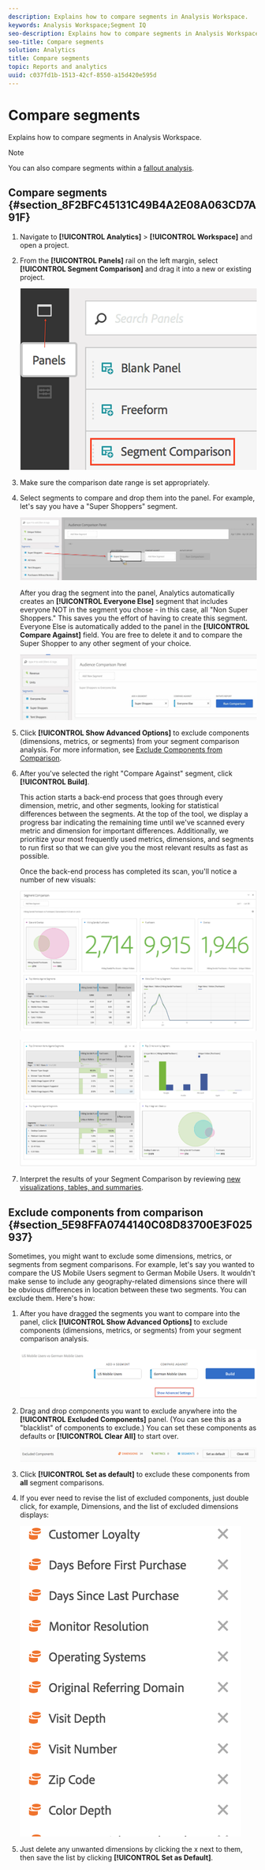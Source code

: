 ```yaml
---
description: Explains how to compare segments in Analysis Workspace.
keywords: Analysis Workspace;Segment IQ
seo-description: Explains how to compare segments in Analysis Workspace.
seo-title: Compare segments
solution: Analytics
title: Compare segments
topic: Reports and analytics
uuid: c037fd1b-1513-42cf-8550-a15d420e595d
---
```


# Compare segments

Explains how to compare segments in Analysis Workspace.

>[!NOTE]
>
>You can also compare segments within a [fallout analysis](/help/analyze/analysis-workspace/visualizations/fallout/compare-segments-fallout.md#section_E0B761A69B1545908B52E05379277B56).

## Compare segments {#section_8F2BFC45131C49B4A2E08A063CD7A91F}

1. Navigate to **[!UICONTROL Analytics]** > **[!UICONTROL Workspace]** and open a project. 

1. From the **[!UICONTROL Panels]** rail on the left margin, select **[!UICONTROL Segment Comparison]** and drag it into a new or existing project.

   ![](assets/seg-compare-panel.png)

1. Make sure the comparison date range is set appropriately. 
1. Select segments to compare and drop them into the panel. For example, let's say you have a "Super Shoppers" segment.

   ![](assets/compare-audiences.png)

   After you drag the segment into the panel, Analytics automatically creates an **[!UICONTROL Everyone Else]** segment that includes everyone NOT in the segment you chose - in this case, all "Non Super Shoppers." This saves you the effort of having to create this segment. Everyone Else is automatically added to the panel in the **[!UICONTROL Compare Against]** field. You are free to delete it and to compare the Super Shopper to any other segment of your choice.

   ![](assets/everyone-else.png)

1. Click **[!UICONTROL Show Advanced Options]** to exclude components (dimensions, metrics, or segments) from your segment comparison analysis. For more information, see [Exclude Components from Comparison](/help/analyze/analysis-workspace/c-panels/c-segment-comparison/compare-segments.md#section_5E98FFA0744140C08D83700E3F025937). 

1. After you've selected the right "Compare Against" segment, click **[!UICONTROL Build]**.

   This action starts a back-end process that goes through every dimension, metric, and other segments, looking for statistical differences between the segments. At the top of the tool, we display a progress bar indicating the remaining time until we've scanned every metric and dimension for important differences. Additionally, we prioritize your most frequently used metrics, dimensions, and segments to run first so that we can give you the most relevant results as fast as possible.

   Once the back-end process has completed its scan, you'll notice a number of new visuals:

   ![](assets/new-viz.png)

   ![](assets/new-viz2.png)

1. Interpret the results of your Segment Comparison by reviewing [new visualizations, tables, and summaries](/help/analyze/analysis-workspace/c-panels/c-segment-comparison/segment-comparison.md).

## Exclude components from comparison {#section_5E98FFA0744140C08D83700E3F025937}

Sometimes, you might want to exclude some dimensions, metrics, or segments from segment comparisons. For example, let's say you wanted to compare the US Mobile Users segment to German Mobile Users. It wouldn't make sense to include any geography-related dimensions since there will be obvious differences in location between these two segments. You can exclude them. Here's how:

1. After you have dragged the segments you want to compare into the panel, click **[!UICONTROL Show Advanced Options]** to exclude components (dimensions, metrics, or segments) from your segment comparison analysis.

   ![](assets/show-advanced-settings.png)

1. Drag and drop components you want to exclude anywhere into the **[!UICONTROL Excluded Components]** panel. (You can see this as a "blacklist" of components to exclude.) You can set these components as defaults or **[!UICONTROL Clear All]** to start over.

   ![](assets/excluded-components.png)

1. Click **[!UICONTROL Set as default]** to exclude these components from **all** segment comparisons. 

1. If you ever need to revise the list of excluded components, just double click, for example, Dimensions, and the list of excluded dimensions displays:

   ![](assets/excluded-dimensions.png)

1. Just delete any unwanted dimensions by clicking the x next to them, then save the list by clicking **[!UICONTROL Set as Default]**.

